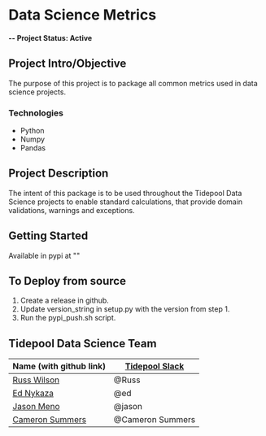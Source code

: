 # Data Science Metrics
#### -- Project Status: Active  

## Project Intro/Objective
The purpose of this project is to package all common metrics used in data science projects. 

### Technologies
* Python
* Numpy
* Pandas 

## Project Description
The intent of this package is to be used throughout the Tidepool Data Science projects to enable standard calculations, 
that provide domain validations, warnings and exceptions.

## Getting Started
Available in pypi at "" 

## To Deploy from source
1. Create a release in github. 
2. Update version_string in setup.py with the version from step 1. 
3. Run the pypi_push.sh script.

## Tidepool Data Science Team
|Name (with github link)    |  [Tidepool Slack](https://tidepoolorg.slack.com/)   |  
|---------|-----------------|
|[Russ Wilson](https://github.com/[rpwils])| @Russ        |
|[Ed Nykaza](https://github.com/[ed-nykaza])| @ed        |
|[Jason Meno](https://github.com/[jameno]) |  @jason    |
|[Cameron Summers](https://github.com/[scaubrey]) |  @Cameron Summers    |

